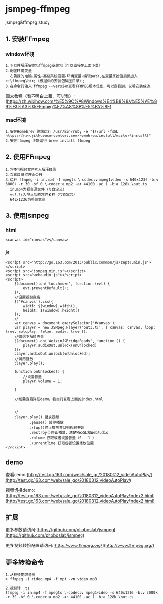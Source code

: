 # jsmpeg-ffmpeg
jsmpeg&amp;ffmpeg study

## 1. 安装FFmpeg
### window环境
```
1.下载并解压安装包ffmpeg安装包（可以直接在上面下载）
2.配置环境变量
  右键我的电脑-属性-高级系统设置-环境变量-编辑path,在变量原始值后面加入c:\ffmpeg\bin;（根据你的安装包解压目录）;
3.在命令行输入 ffmpeg --version查看FFMPEG版本信息，可以查看到，说明安装成功.
```
图文教程（看不明白上面，可以看）:(https://zh.wikihow.com/%E5%9C%A8Windows%E4%B8%8A%E5%AE%89%E8%A3%85FFmpeg%E7%A8%8B%E5%BA%8F)

### mac环境
```
1.安装Homebrew 终端运行 /usr/bin/ruby -e "$(curl -fsSL https://raw.githubusercontent.com/Homebrew/install/master/install)"
2.安装ffmpeg 终端运行 brew install ffmpeg
```


## 2. 使用FFmpeg
```
1.将MP4视频文件考入解压目录
2.在该目录打开命令行
3.运行 ffmpeg -i in.mp4 -f mpegts \-codec:v mpeg1video -s 640x1236 -b:v 3000k -r 30 -bf 0 \-codec:a mp2 -ar 44100 -ac 1 -b:a 128k \out.ts
  in.mp4为视频源文件（可自定义）
  out.ts为导出后的文件名称（可自定义）
  640x1236为视频宽高
```


## 3. 使用jsmpeg
### html
```
<canvas id="canvas"></canvas>
```
### js
```
<script src="http://go.163.com/2015/public/common/js/zepto.min.js"></script>
<script src="jsmpeg.min.js"></script>
<script src="webaudio.js"></script>
<script>
    $(document).on('touchmove', function (evt) {
        evt.preventDefault();
    });
    //设置视频宽高
    $('#canvas').css({
        width: $(window).width(),
        height: $(window).height()
    });
    //
    var canvas = document.querySelector('#canvas');
    var player = new JSMpeg.Player('out3.ts', { canvas: canvas, loop: true, autoplay: false, audio: true });
    //微信下解锁声音
    $(document).on('WeixinJSBridgeReady', function () {
        player.audioOut.unlock(onUnlocked);
    });
    player.audioOut.unlock(onUnlocked);
    //调用播放
    player.play();

    function onUnlocked() {
        //设置音量
        player.volume = 1;

    }
    
    //如需查看详细demo，看自行查看上面的index.html
    
    
    //
    player.play() 播放视频
           .pause() 暂停播放
           .stop()停止播放并回到视频开始
           .destroy()停止播放，清楚WebGL和WebAudio
           .volume 获取或者设置音量（0 - 1 ）
           .currentTime 获取或者设置播放位置
</script>
```

## demo
查看demo:[http://test.go.163.com/web/sale_go/20180312_videoAutoPlay/](http://test.go.163.com/web/sale_go/20180312_videoAutoPlay/)

视频切换demo:[http://test.go.163.com/web/sale_go/20180312_videoAutoPlay/index2.html](http://test.go.163.com/web/sale_go/20180312_videoAutoPlay/index2.html)

## 扩展
更多参数请访问:[https://github.com/phoboslab/jsmpeg](https://github.com/phoboslab/jsmpeg)

更多视频转换配置请访问:[http://www.ffmpeg.org/](http://www.ffmpeg.org/)




## 更多转换命令
```
1.从视频提取音频
> ffmpeg -i video.mp4 -f mp3 -vn video.mp3

2.视频转 .ts
ffmpeg -i in.mp4 -f mpegts \-codec:v mpeg1video -s 640x1236 -b:v 3000k -r 30 -bf 0 \-codec:a mp2 -ar 44100 -ac 1 -b:a 128k \out.ts
```
